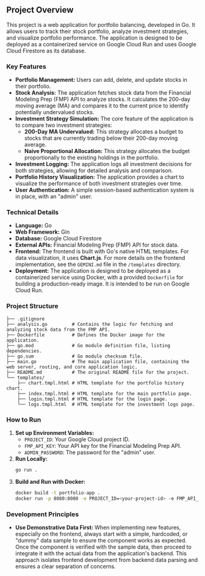 ## Project Overview

This project is a web application for portfolio balancing, developed in Go. It allows users to track their stock portfolio, analyze investment strategies, and visualize portfolio performance. The application is designed to be deployed as a containerized service on Google Cloud Run and uses Google Cloud Firestore as its database.

### Key Features

*   **Portfolio Management:** Users can add, delete, and update stocks in their portfolio.
*   **Stock Analysis:** The application fetches stock data from the Financial Modeling Prep (FMP) API to analyze stocks. It calculates the 200-day moving average (MA) and compares it to the current price to identify potentially undervalued stocks.
*   **Investment Strategy Simulation:** The core feature of the application is to compare two investment strategies:
    *   **200-Day MA Undervalued:** This strategy allocates a budget to stocks that are currently trading below their 200-day moving average.
    *   **Naive Proportional Allocation:** This strategy allocates the budget proportionally to the existing holdings in the portfolio.
*   **Investment Logging:** The application logs all investment decisions for both strategies, allowing for detailed analysis and comparison.
*   **Portfolio History Visualization:** The application provides a chart to visualize the performance of both investment strategies over time.
*   **User Authentication:** A simple session-based authentication system is in place, with an "admin" user.

### Technical Details

*   **Language:** Go
*   **Web Framework:** Gin
*   **Database:** Google Cloud Firestore
*   **External APIs:** Financial Modeling Prep (FMP) API for stock data.
*   **Frontend:** The frontend is built with Go's native HTML templates. For data visualization, it uses **Chart.js**. For more details on the frontend implementation, see the `GEMINI.md` file in the `/templates` directory.
*   **Deployment:** The application is designed to be deployed as a containerized service using Docker, with a provided `Dockerfile` for building a production-ready image. It is intended to be run on Google Cloud Run.

### Project Structure

```
├── .gitignore
├── analysis.go         # Contains the logic for fetching and analyzing stock data from the FMP API.
├── Dockerfile          # Defines the Docker image for the application.
├── go.mod              # Go module definition file, listing dependencies.
├── go.sum              # Go module checksum file.
├── main.go             # The main application file, containing the web server, routing, and core application logic.
├── README.md           # The original README file for the project.
└── templates/
    ├── chart.tmpl.html # HTML template for the portfolio history chart.
    ├── index.tmpl.html # HTML template for the main portfolio page.
    ├── login.tmpl.html # HTML template for the login page.
    └── logs.tmpl.html  # HTML template for the investment logs page.
```

### How to Run

1.  **Set up Environment Variables:**
    *   `PROJECT_ID`: Your Google Cloud project ID.
    *   `FMP_API_KEY`: Your API key for the Financial Modeling Prep API.
    *   `ADMIN_PASSWORD`: The password for the "admin" user.
2.  **Run Locally:**
    ```bash
    go run .
    ```
3.  **Build and Run with Docker:**
    ```bash
    docker build -t portfolio-app .
    docker run -p 8080:8080 -e PROJECT_ID=<your-project-id> -e FMP_API_KEY=<your-fmp-api-key> -e ADMIN_PASSWORD=<your-admin-password> portfolio-app
    ```

### Development Principles

*   **Use Demonstrative Data First:** When implementing new features, especially on the frontend, always start with a simple, hardcoded, or "dummy" data sample to ensure the component works as expected. Once the component is verified with the sample data, then proceed to integrate it with the actual data from the application's backend. This approach isolates frontend development from backend data parsing and ensures a clear separation of concerns.
